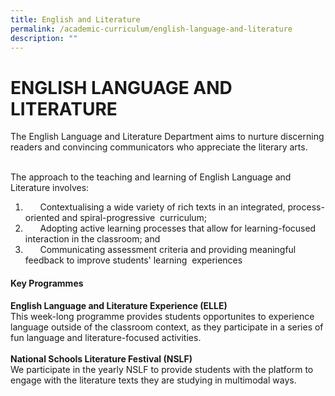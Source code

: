 ```yaml
---
title: English and Literature
permalink: /academic-curriculum/english-language-and-literature
description: ""
---
```

ENGLISH LANGUAGE AND LITERATURE
===============================

  
The English Language and Literature Department aims to nurture discerning readers and convincing communicators who appreciate the literary arts.        

The approach to the teaching and learning of English Language and Literature involves:  
1.       Contextualising a wide variety of rich texts in an integrated, process-oriented and spiral-progressive 
 curriculum;
2.       Adopting active learning processes that allow for learning-focused interaction in the classroom; and  
3.       Communicating assessment criteria and providing meaningful feedback to improve students' learning  experiences   

  

#### Key Programmes   

**English Language and Literature Experience (ELLE)**  
This week-long programme provides students opportunites to experience language outside of the classroom context, as they participate in a series of fun language and literature-focused activities.  
<br>
**National Schools Literature Festival (NSLF)**  
We participate in the yearly NSLF to provide students with the platform to engage with the literature texts they are studying in multimodal ways.
